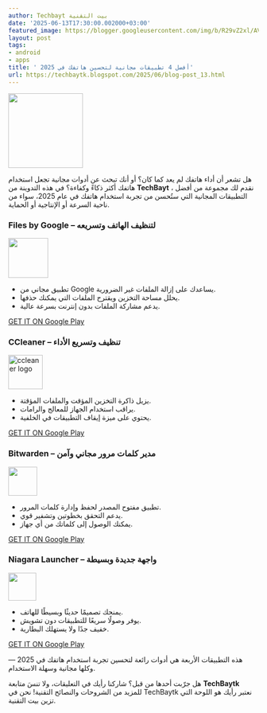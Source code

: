 ```yaml
---
author: Techbayt بيت التقنية
date: '2025-06-13T17:30:00.002000+03:00'
featured_image: https://blogger.googleusercontent.com/img/b/R29vZ2xl/AVvXsEjnHlCg-n0ZMyYsOfS8QnQ9a-p2GgWPmLiGq2D-K337a0dzfDbIjrAoUsqCOkyQ1NQ0GqunCu_rNcTDcHUN7fy9ze0vzgV54PTtXvqkS5aiaYO8DDQjL9u4_GSV-b1OQ7AXbKT9YQivmov8lAPPidlIHIlLM_JcZ0agqJOOofGvAjGgO03MXONdpz5G4jw/w150-h150/174836.png
layout: post
tags:
- android
- apps
title: ' أفضل 4 تطبيقات مجانية لتحسين هاتفك في 2025'
url: https://techbaytk.blogspot.com/2025/06/blog-post_13.html
---
```


 <img src='https://blogger.googleusercontent.com/img/b/R29vZ2xl/AVvXsEjnHlCg-n0ZMyYsOfS8QnQ9a-p2GgWPmLiGq2D-K337a0dzfDbIjrAoUsqCOkyQ1NQ0GqunCu_rNcTDcHUN7fy9ze0vzgV54PTtXvqkS5aiaYO8DDQjL9u4_GSV-b1OQ7AXbKT9YQivmov8lAPPidlIHIlLM_JcZ0agqJOOofGvAjGgO03MXONdpz5G4jw/w150-h150/174836.png' width='150' height='150' />

هل تشعر أن أداء هاتفك لم يعد كما كان؟ أو أنك تبحث عن أدوات مجانية تجعل استخدام هاتفك أكثر ذكاءً وكفاءة؟ في هذه التدوينة من **TechBayt** ، نقدم لك مجموعة من أفضل التطبيقات المجانية التي ستُحسن من تجربة استخدام هاتفك في عام 2025، سواء من ناحية السرعة أو الإنتاجية أو الحماية. 

###  Files by Google – لتنظيف الهاتف وتسريعه 

<img src='https://lh3.google.com/u/2/d/1-i2szvtziquATib36txOligNQ5dYN41F=w80-h80' width='80' height='80' />

  * تطبيق مجاني من Google يساعدك على إزالة الملفات غير الضرورية.
  * يحلل مساحة التخزين ويقترح الملفات التي يمكنك حذفها.
  * يدعم مشاركة الملفات بدون إنترنت بسرعة عالية.



[GET IT ON Google Play ](https://play.google.com/store/apps/details?id=com.google.android.apps.nbu.files)

  


###  CCleaner – تنظيف وتسريع الأداء 

<img src='https://blogger.googleusercontent.com/img/b/R29vZ2xl/AVvXsEigaihI9up5zqVDRfbcRV3_AUyz001lqxpmcDhhWlJS2FiVmheI3K1hN40TbVUdA8jTLCx1R6aQ94Q0bYUw8Q_wgdc6I8A2_6iKg0hZNSvUhqgSCy86Zx1mVoqykYDVo7BQmmXkCreWrS1tiWLw5Mvh1pKIpq7cOKYKRM1Ly7Yv3ibEDYD9xfNAsMyyA8k/w69-h69/ccleaner.png' width='69' height='69' alt='ccleaner logo' />[](https://blogger.googleusercontent.com/img/b/R29vZ2xl/AVvXsEigaihI9up5zqVDRfbcRV3_AUyz001lqxpmcDhhWlJS2FiVmheI3K1hN40TbVUdA8jTLCx1R6aQ94Q0bYUw8Q_wgdc6I8A2_6iKg0hZNSvUhqgSCy86Zx1mVoqykYDVo7BQmmXkCreWrS1tiWLw5Mvh1pKIpq7cOKYKRM1Ly7Yv3ibEDYD9xfNAsMyyA8k/s480/ccleaner.png)

  


  * يزيل ذاكرة التخزين المؤقت والملفات المؤقتة.
  * يراقب استخدام الجهاز للمعالج والرامات.
  * يحتوي على ميزة إيقاف التطبيقات في الخلفية.



[GET IT ON Google Play ](https://play.google.com/store/apps/details?id=com.piriform.ccleaner)

  


###  Bitwarden – مدير كلمات مرور مجاني وآمن 

<img src='https://blogger.googleusercontent.com/img/b/R29vZ2xl/AVvXsEj5IT6JM0Xp5s8cqtVnT0hRrWMh4PZoK6fv-D4DOPzDz0b8wVPW5G_pylNnZ1zJXYV_mQam1YIW5DyEM8ixSrZ_lO73Pglg2nqrsJYhO3eeUmXd6DBSqLS6zBHOQAXJQRkboqurgTsJ97A9gIFrvT-P9LdCEerWCbeQngo7SBZ8HKKVPhkWg00ZXhmU5P4/w58-h58/bitwarden.png' width='58' height='58' />[](https://blogger.googleusercontent.com/img/b/R29vZ2xl/AVvXsEj5IT6JM0Xp5s8cqtVnT0hRrWMh4PZoK6fv-D4DOPzDz0b8wVPW5G_pylNnZ1zJXYV_mQam1YIW5DyEM8ixSrZ_lO73Pglg2nqrsJYhO3eeUmXd6DBSqLS6zBHOQAXJQRkboqurgTsJ97A9gIFrvT-P9LdCEerWCbeQngo7SBZ8HKKVPhkWg00ZXhmU5P4/s96/bitwarden.png)

  


  


  


  * تطبيق مفتوح المصدر لحفظ وإدارة كلمات المرور.
  * يدعم التحقق بخطوتين وتشفير قوي.
  * يمكنك الوصول إلى كلماتك من أي جهاز.



[GET IT ON Google Play ](https://play.google.com/store/apps/details?id=com.x8bit.bitwarden)

  


###  Niagara Launcher – واجهة جديدة وبسيطة 

<img src='https://blogger.googleusercontent.com/img/b/R29vZ2xl/AVvXsEiwknQ3_MzoJmOyCL6GudZL6LTu-tvP1Jck4slztVMQd9M2mCs3H46u8I12PPc9U8BuW6SfxFpY4f3fZWgb_pWXRFE4iOE2X4Yr4eAeVSHxp5MbtEFyADyhsBJMGbvUHazlCZBGmJWG4zFSo_HU4zr_4Uj2Sv2vuLJCoutV_GNfY6DM3BEqyAnkkMiM8pg/w56-h56/niagara.png' width='56' height='56' />[](https://blogger.googleusercontent.com/img/b/R29vZ2xl/AVvXsEiwknQ3_MzoJmOyCL6GudZL6LTu-tvP1Jck4slztVMQd9M2mCs3H46u8I12PPc9U8BuW6SfxFpY4f3fZWgb_pWXRFE4iOE2X4Yr4eAeVSHxp5MbtEFyADyhsBJMGbvUHazlCZBGmJWG4zFSo_HU4zr_4Uj2Sv2vuLJCoutV_GNfY6DM3BEqyAnkkMiM8pg/s480/niagara.png)

  


  


  


  * يمنحك تصميمًا حديثًا وبسيطًا للهاتف.
  * يوفر وصولًا سريعًا للتطبيقات دون تشويش.
  * خفيف جدًا ولا يستهلك البطارية.



[GET IT ON Google Play ](https://play.google.com/store/apps/details?id=bitpit.launcher)

  


هذه التطبيقات الأربعة هي أدوات رائعة لتحسين تجربة استخدام هاتفك في 2025 — وكلها مجانية وسهلة الاستخدام. 

هل جرّبت أحدها من قبل؟ شاركنا رأيك في التعليقات، ولا تنسَ متابعة **TechBaytk**  للمزيد من الشروحات والنصائح التقنية! نحن في TechBaytk نعتبر رأيك هو اللوحة التي تزين بيت التقنية. 

